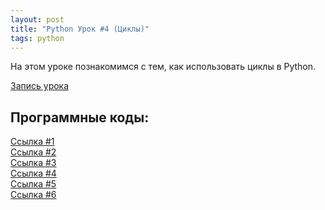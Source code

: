 ```yaml
---
layout: post
title: "Python Урок #4 (Циклы)"
tags: python
---
```


На этом уроке познакомимся с тем, как использовать циклы в Python.

[Запись урока](https://us02web.zoom.us/rec/share/nAM8uPm67eEjPow0BPPJ0jHMPPFIChs3xEAgIUFPiDqA0IKzCtipvg2wQi0D9TDc.Ynl7vVcllK-6hEMc)

## Программные коды:
[Cсылка #1](https://repl.it/@NikolaiPutko/Vklad-v-bankie)\
[Cсылка #2](https://repl.it/@NikolaiPutko/Naiti-kolichiestvo-chisiel)\
[Cсылка #3](https://repl.it/@NikolaiPutko/Proizviedieniie-chisiel-ot-A-do-B)\
[Cсылка #4](https://repl.it/@NikolaiPutko/Shablon-tsiklov)\
[Cсылка #5](https://repl.it/@NikolaiPutko/Summa-chisiel)\
[Cсылка #6](https://repl.it/@NikolaiPutko/Tsikl-While)